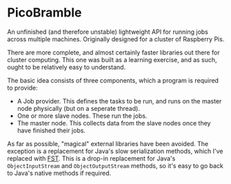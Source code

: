 # PicoBramble
An unfinished (and therefore unstable) lightweight API for running jobs across multiple machines. Originally designed for a cluster of Raspberry Pis.

There are more complete, and almost certainly faster libraries out there for cluster computing. This one was built as a learning exercise, and as such, ought to be relatively easy to understand.


The basic idea consists of three components, which a program is required to provide:
- A Job provider. This defines the tasks to be run, and runs on the master node physically (but on a seperate thread).
- One or more slave nodes. These run the jobs.
- The master node. This collects data from the slave nodes once they have finished their jobs.

As far as possible, "magical" external libraries have been avoided. The exception is a replacement for Java's slow serialization methods, which I've replaced with [FST](https://github.com/RuedigerMoeller/fast-serialization). This is a drop-in replacement for Java's `ObjectInputStream` and `ObjectOutputStream` methods, so it's easy to go back to Java's native methods if required.
